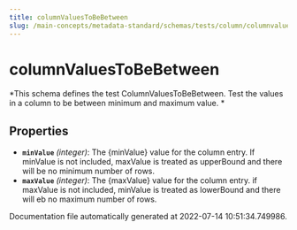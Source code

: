 ```yaml
---
title: columnValuesToBeBetween
slug: /main-concepts/metadata-standard/schemas/tests/column/columnvaluestobebetween
---
```


# columnValuesToBeBetween

*This schema defines the test ColumnValuesToBeBetween. Test the values in a column to be between minimum and maximum value. *

## Properties

- **`minValue`** *(integer)*: The {minValue} value for the column entry. If minValue is not included, maxValue is treated as upperBound and there will be no minimum number of rows.
- **`maxValue`** *(integer)*: The {maxValue} value for the column entry. if maxValue is not included, minValue is treated as lowerBound and there will eb no maximum number of rows.


Documentation file automatically generated at 2022-07-14 10:51:34.749986.
